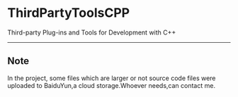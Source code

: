 # ThirdPartyToolsCPP
Third-party Plug-ins and Tools for Development with C++

---

## Note
In the project, some files which are larger or not source code files were uploaded to BaiduYun,a cloud storage.Whoever needs,can contact me.